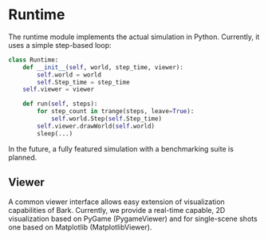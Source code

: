 Runtime
==================================

The runtime module implements the actual simulation in Python. Currently, it uses a simple step-based loop:

```python
class Runtime:
    def __init__(self, world, step_time, viewer):
        self.world = world
        self.Step_time = step_time
	self.viewer = viewer

    def run(self, steps):
        for step_count in trange(steps, leave=True):
            self.world.Step(self.Step_time)
	    self.viewer.drawWorld(self.world)
	    sleep(...)
```

In the future, a fully featured simulation with a benchmarking suite is planned.


## Viewer

A common viewer interface allows easy extension of visualization capabilities of Bark. Currently, we provide a real-time capable, 2D visualization based on PyGame (PygameViewer) and for single-scene shots one based on Matplotlib (MatplotlibViewer).



